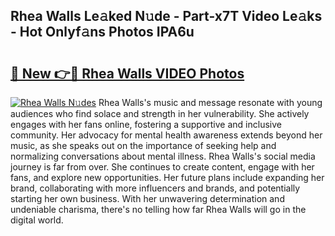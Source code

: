 ## Rhea Walls Le𝚊ked N𝚞de - Part-x7T Video Le𝚊ks - Hot Onlyf𝚊ns Photos IPA6u

# <h2><a href="http://ab47535.deff.icu/?id=Rhea+Walls">🔗 New 👉🔴 Rhea Walls VIDEO Photos</a></h2>

[![Rhea Walls N𝚞des](https://i.imgur.com/rIISA9y.gif)](http://ab47535.deff.icu/?id=Rhea+Walls)
Rhea Walls's music and message resonate with young audiences who find solace and strength in her vulnerability. She actively engages with her fans online, fostering a supportive and inclusive community. Her advocacy for mental health awareness extends beyond her music, as she speaks out on the importance of seeking help and normalizing conversations about mental illness. Rhea Walls's social media journey is far from over. She continues to create content, engage with her fans, and explore new opportunities. Her future plans include expanding her brand, collaborating with more influencers and brands, and potentially starting her own business. With her unwavering determination and undeniable charisma, there's no telling how far Rhea Walls will go in the digital world.
